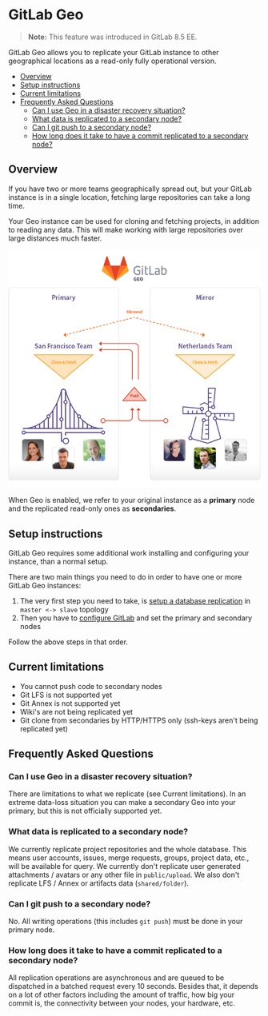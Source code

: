 # GitLab Geo

> **Note:**
This feature was introduced in GitLab 8.5 EE.

GitLab Geo allows you to replicate your GitLab instance to other geographical
locations as a read-only fully operational version.

<!-- START doctoc generated TOC please keep comment here to allow auto update -->
<!-- DON'T EDIT THIS SECTION, INSTEAD RE-RUN doctoc TO UPDATE -->


- [Overview](#overview)
- [Setup instructions](#setup-instructions)
- [Current limitations](#current-limitations)
- [Frequently Asked Questions](#frequently-asked-questions)
    - [Can I use Geo in a disaster recovery situation?](#can-i-use-geo-in-a-disaster-recovery-situation)
    - [What data is replicated to a secondary node?](#what-data-is-replicated-to-a-secondary-node)
    - [Can I git push to a secondary node?](#can-i-git-push-to-a-secondary-node)
    - [How long does it take to have a commit replicated to a secondary node?](#how-long-does-it-take-to-have-a-commit-replicated-to-a-secondary-node)

<!-- END doctoc generated TOC please keep comment here to allow auto update -->

## Overview

If you have two or more teams geographically spread out, but your GitLab
instance is in a single location, fetching large repositories can take a long
time.

Your Geo instance can be used for cloning and fetching projects, in addition to
reading any data. This will make working with large repositories over large
distances much faster.

![GitLab Geo overview](img/geo-overview.png)

When Geo is enabled, we refer to your original instance as a **primary** node
and the replicated read-only ones as **secondaries**.

## Setup instructions

GitLab Geo requires some additional work installing and configuring your
instance, than a normal setup.

There are two main things you need to do in order to have one or more GitLab
Geo instances:

1. The very first step you need to take, is [setup a database replication](database.md)
   in `master <-> slave` topology
1. Then you have to [configure GitLab](configuration.md) and set the primary
   and secondary nodes

Follow the above steps in that order.

## Current limitations

- You cannot push code to secondary nodes
- Git LFS is not supported yet
- Git Annex is not supported yet
- Wiki's are not being replicated yet
- Git clone from secondaries by HTTP/HTTPS only (ssh-keys aren't being
  replicated yet)

## Frequently Asked Questions

### Can I use Geo in a disaster recovery situation?

There are limitations to what we replicate (see Current limitations).
In an extreme data-loss situation you can make a secondary Geo into your
primary, but this is not officially supported yet.

### What data is replicated to a secondary node?

We currently replicate project repositories and the whole database. This
means user accounts, issues, merge requests, groups, project data, etc.,
will be available for query.
We currently don't replicate user generated attachments / avatars or any
other file in `public/upload`. We also don't replicate LFS / Annex or
artifacts data (`shared/folder`).

### Can I git push to a secondary node?

No. All writing operations (this includes `git push`) must be done in your
primary node.

### How long does it take to have a commit replicated to a secondary node?

All replication operations are asynchronous and are queued to be dispatched in
a batched request every 10 seconds. Besides that, it depends on a lot of other
factors including the amount of traffic, how big your commit is, the
connectivity between your nodes, your hardware, etc.
